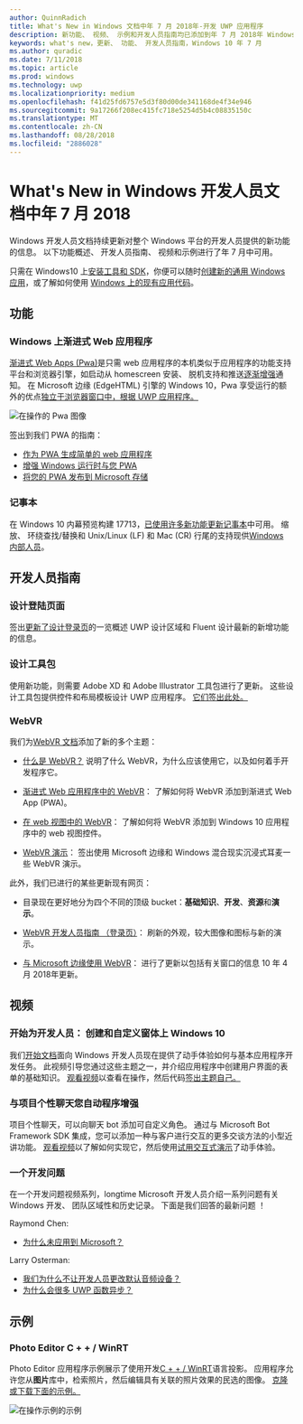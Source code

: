 ```yaml
---
author: QuinnRadich
title: What's New in Windows 文档中年 7 月 2018年-开发 UWP 应用程序
description: 新功能、 视频、 示例和开发人员指南均已添加到年 7 月 2018年 Windows 10 开发人员文档。
keywords: what's new，更新、 功能、 开发人员指南，Windows 10 年 7 月
ms.author: quradic
ms.date: 7/11/2018
ms.topic: article
ms.prod: windows
ms.technology: uwp
ms.localizationpriority: medium
ms.openlocfilehash: f41d25fd6757e5d3f80d00de341168de4f34e946
ms.sourcegitcommit: 9a17266f208ec415fc718e5254d5b4c08835150c
ms.translationtype: MT
ms.contentlocale: zh-CN
ms.lasthandoff: 08/28/2018
ms.locfileid: "2886028"
---
```

# <a name="whats-new-in-the-windows-developer-docs-in-july-2018"></a>What's New in Windows 开发人员文档中年 7 月 2018

Windows 开发人员文档持续更新对整个 Windows 平台的开发人员提供的新功能的信息。 以下功能概述、 开发人员指南、 视频和示例进行了年 7 月中可用。

只需在 Windows10 上[安装工具和 SDK](http://go.microsoft.com/fwlink/?LinkId=821431)，你便可以随时[创建新的通用 Windows 应用](../get-started/create-uwp-apps.md)，或了解如何使用 [Windows 上的现有应用代码](../porting/index.md)。

## <a name="features"></a>功能

### <a name="progressive-web-apps-on-windows"></a>Windows 上渐进式 Web 应用程序

[渐进式 Web Apps (Pwa)](https://developer.microsoft.com/windows/pwa)是只需 web 应用程序的本机类似于应用程序的功能支持平台和浏览器引擎，如启动从 homescreen 安装、 脱机支持和推送[逐渐增强](https://wikipedia.org/wiki/Progressive_enhancement)通知。 在 Microsoft 边缘 (EdgeHTML) 引擎的 Windows 10，Pwa 享受运行的额外的优点[独立于浏览器窗口中，根据 UWP 应用程序。](https://docs.microsoft.com/microsoft-edge/progressive-web-apps/windows-features)

![在操作的 Pwa 图像](images/progressive-web-apps.jpg)

签出到我们 PWA 的指南：

* [作为 PWA 生成简单的 web 应用程序](https://docs.microsoft.com/microsoft-edge/progressive-web-apps/get-started)
* [增强 Windows 运行时与您 PWA](https://docs.microsoft.com/en-us/microsoft-edge/progressive-web-apps/windows-features)
* [将您的 PWA 发布到 Microsoft 存储](https://docs.microsoft.com/microsoft-edge/progressive-web-apps/microsoft-store)

### <a name="notepad"></a>记事本

在 Windows 10 内幕预览构建 17713，[已使用许多新功能更新记事本](http://aka.ms/ant-man)中可用。 缩放、 环绕查找/替换和 Unix/Linux (LF) 和 Mac (CR) 行尾的支持现供[Windows 内部人员](https://insider.windows.com/)。 

## <a name="developer-guidance"></a>开发人员指南

### <a name="design-landing-page"></a>设计登陆页面

签出[更新了设计登录页](https://developer.microsoft.com/windows/apps/design)的一览概述 UWP 设计区域和 Fluent 设计最新的新增功能的信息。

### <a name="design-toolkits"></a>设计工具包

使用新功能，则需要 Adobe XD 和 Adobe Illustrator 工具包进行了更新。 这些设计工具包提供控件和布局模板设计 UWP 应用程序。 [它们签出此处。](../design/downloads/index.md)

### <a name="webvr"></a>WebVR

我们为[WebVR 文档](https://docs.microsoft.com/microsoft-edge/webvr/
)添加了新的多个主题：

* [什么是 WebVR？](https://docs.microsoft.com/microsoft-edge/webvr/what-is-webvr
) 说明了什么 WebVR，为什么应该使用它，以及如何着手开发程序它。

* [渐进式 Web 应用程序中的 WebVR](https://docs.microsoft.com/microsoft-edge/webvr/webvr-in-pwas)： 了解如何将 WebVR 添加到渐进式 Web App (PWA)。

* [在 web 视图中的 WebVR](https://docs.microsoft.com/microsoft-edge/webvr/webvr-in-webview)： 了解如何将 WebVR 添加到 Windows 10 应用程序中的 web 视图控件。

* [WebVR 演示](https://docs.microsoft.com/microsoft-edge/webvr/demos)： 签出使用 Microsoft 边缘和 Windows 混合现实沉浸式耳麦一些 WebVR 演示。

此外，我们已进行的某些更新现有网页：

* 目录现在更好地分为四个不同的顶级 bucket：**基础知识**、**开发**、**资源**和**演示**。

* [WebVR 开发人员指南 （登录页）](https://docs.microsoft.com/microsoft-edge/webvr/)： 刷新的外观，较大图像和图标与新的演示。

* [与 Microsoft 边缘使用 WebVR](https://docs.microsoft.com/microsoft-edge/webvr/webvr-with-edge)： 进行了更新以包括有关窗口的信息 10 年 4 月 2018年更新。

## <a name="videos"></a>视频

### <a name="get-started-for-devs-create-and-customize-a-form-on-windows-10"></a>开始为开发人员： 创建和自定义窗体上 Windows 10

我们[开始文档](../get-started/index.md)面向 Windows 开发人员现在提供了动手体验如何与基本应用程序开发任务。 此视频引导您通过这些主题之一，并介绍应用程序中创建用户界面的表单的基础知识。 [观看视频](https://www.youtube.com/watch?v=AgngKzq4hKI&feature=youtu.be)以查看在操作，然后代码[签出主题自己。](http://aka.ms/CreateForms)

### <a name="enhance-your-bot-with-project-personality-chat"></a>与项目个性聊天您自动程序增强

项目个性聊天，可以向聊天 bot 添加可自定义角色。 通过与 Microsoft Bot Framework SDK 集成，您可以添加一种与客户进行交互的更多交谈方法的小型近讲功能。 [观看视频](https://www.youtube.com/watch?v=5C_uD8g2QKg&feature=youtu.be)以了解如何实现它，然后使用[试用交互式演示](http://aka.ms/PersonalityChat)了动手体验。

### <a name="one-dev-question"></a>一个开发问题

在一个开发问题视频系列，longtime Microsoft 开发人员介绍一系列问题有关 Windows 开发、 团队区域性和历史记录。 下面是我们回答的最新问题 ！

Raymond Chen:

* [为什么未应用到 Microsoft？](https://www.youtube.com/watch?v=oL8ymamkEMU&feature=youtu.be)

Larry Osterman:

* [我们为什么不让开发人员更改默认音频设备？](https://www.youtube.com/watch?v=6aNUoVfbnmg&feature=youtu.be)
* [为什么会很多 UWP 函数异步？](https://www.youtube.com/watch?v=5M724QIy1Mk&feature=youtu.be)

## <a name="samples"></a>示例

### <a name="photo-editor-cwinrt"></a>Photo Editor C + + / WinRT

Photo Editor 应用程序示例展示了使用开发[C + + / WinRT](../cpp-and-winrt-apis/intro-to-using-cpp-with-winrt.md)语言投影。 应用程序允许您从**图片**库中，检索照片，然后编辑具有关联的照片效果的民选的图像。 [克隆或下载下面的示例。](https://github.com/Microsoft/Windows-appsample-photo-editor)

![在操作示例的示例](images/photo-editor-banner.png)
